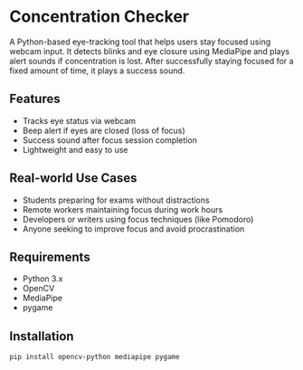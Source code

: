 # Concentration Checker

A Python-based eye-tracking tool that helps users stay focused using webcam input. It detects blinks and eye closure using MediaPipe and plays alert sounds if concentration is lost. After successfully staying focused for a fixed amount of time, it plays a success sound.

## Features

- Tracks eye status via webcam
- Beep alert if eyes are closed (loss of focus)
- Success sound after focus session completion
- Lightweight and easy to use

## Real-world Use Cases

- Students preparing for exams without distractions
- Remote workers maintaining focus during work hours
- Developers or writers using focus techniques (like Pomodoro)
- Anyone seeking to improve focus and avoid procrastination

## Requirements

- Python 3.x
- OpenCV
- MediaPipe
- pygame

## Installation

```bash
pip install opencv-python mediapipe pygame

